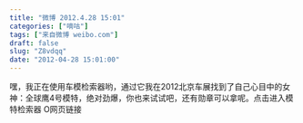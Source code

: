 ```yaml
---
title: "微博 2012.4.28 15:01"
categories: ["嘀咕"]
tags: ["来自微博 weibo.com"]
draft: false
slug: "Z8vdqq"
date: "2012-04-28 15:01:00"
---
```


<p>嘿，我正在使用车模检索器哟，通过它我在2012北京车展找到了自己心目中的女神：全球鹰4号模特，绝对劲爆，你也来试试吧，还有勋章可以拿呢。点击进入模特检索器  O网页链接   ​​​​</p>
